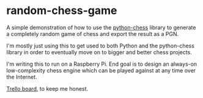 # random-chess-game
A simple demonstration of how to use the [python-chess](https://github.com/niklasf/python-chess) library to generate a completely random game of chess and export the result as a PGN.

I'm mostly just using this to get used to both Python and the python-chess library in order to eventually move on to bigger and better chess projects.

I'm writing this to run on a Raspberry Pi. End goal is to design an always-on low-complexity chess engine which can be played against at any time over the Internet.

[Trello board](https://trello.com/b/ArlCR1fD/raspberry-pi-chess), to keep me honest.
